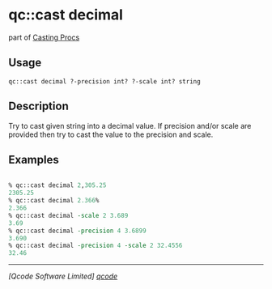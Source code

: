 qc::cast decimal
================

part of [Casting Procs](../cast.md)

Usage
-----
`qc::cast decimal ?-precision int? ?-scale int? string`

Description
-----------
Try to cast given string into a decimal value.
If precision and/or scale are provided then try to cast the value to the precision and scale.

Examples
--------
```tcl

% qc::cast decimal 2,305.25
2305.25
% qc::cast decimal 2.366%
2.366
% qc::cast decimal -scale 2 3.689
3.69
% qc::cast decimal -precision 4 3.6899 
3.690
% qc::cast decimal -precision 4 -scale 2 32.4556
32.46
```

----------------------------------
*[Qcode Software Limited] [qcode]*

[qcode]: http://www.qcode.co.uk "Qcode Software"